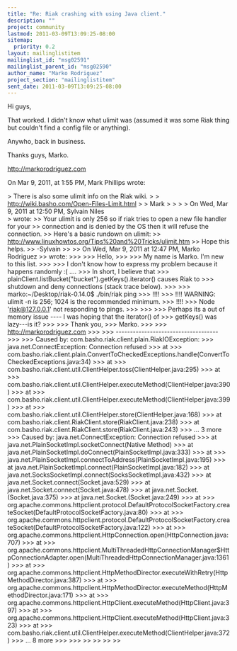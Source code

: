 ```yaml
---
title: "Re: Riak crashing with using Java client."
description: ""
project: community
lastmod: 2011-03-09T13:09:25-08:00
sitemap:
  priority: 0.2
layout: mailinglistitem
mailinglist_id: "msg02591"
mailinglist_parent_id: "msg02590"
author_name: "Marko Rodriguez"
project_section: "mailinglistitem"
sent_date: 2011-03-09T13:09:25-08:00
---
```



Hi guys,

That worked. I didn't know what ulimit was (assumed it was some Riak thing but 
couldn't find a config file or anything).

Anywho, back in business.

Thanks guys,
Marko.

http://markorodriguez.com

On Mar 9, 2011, at 1:55 PM, Mark Phillips wrote:

&gt; There is also some ulimit info on the Riak wiki.
&gt; 
&gt; http://wiki.basho.com/Open-Files-Limit.html
&gt; 
&gt; Mark
&gt; 
&gt; 
&gt; 
&gt; On Wed, Mar 9, 2011 at 12:50 PM, Sylvain Niles  
&gt; wrote:
&gt;&gt; Your ulimit is only 256 so if riak tries to open a new file handler for your
&gt;&gt; connection and is denied by the OS then it will refuse the connection.
&gt;&gt; Here's a basic rundown on ulimit:
&gt;&gt; http://www.linuxhowtos.org/Tips%20and%20Tricks/ulimit.htm
&gt;&gt; Hope this helps.
&gt;&gt; -Sylvain
&gt;&gt; 
&gt;&gt; On Wed, Mar 9, 2011 at 12:47 PM, Marko Rodriguez 
&gt;&gt; wrote:
&gt;&gt;&gt; 
&gt;&gt;&gt; Hello,
&gt;&gt;&gt; 
&gt;&gt;&gt; My name is Marko. I'm new to this list.
&gt;&gt;&gt; 
&gt;&gt;&gt; I don't know how to express my problem because it happens randomly :( ....
&gt;&gt;&gt; In short, I believe that
&gt;&gt;&gt; plainClient.listBucket("bucket").getKeys().iterator() causes Riak to
&gt;&gt;&gt; shutdown and deny connections (stack trace below).
&gt;&gt;&gt; 
&gt;&gt;&gt; marko:~/Desktop/riak-0.14.0$ ./bin/riak ping
&gt;&gt;&gt; !!!!
&gt;&gt;&gt; !!!! WARNING: ulimit -n is 256; 1024 is the recommended minimum.
&gt;&gt;&gt; !!!!
&gt;&gt;&gt; Node 'riak@127.0.0.1' not responding to pings.
&gt;&gt;&gt; 
&gt;&gt;&gt; 
&gt;&gt;&gt; Perhaps its a out of memory issue ---- I was hoping that the iterator() of
&gt;&gt;&gt; getKeys() was lazy---is it?
&gt;&gt;&gt; 
&gt;&gt;&gt; Thank you,
&gt;&gt;&gt; Marko.
&gt;&gt;&gt; 
&gt;&gt;&gt; http://markorodriguez.com
&gt;&gt;&gt; 
&gt;&gt;&gt; ------------------------------------
&gt;&gt;&gt; 
&gt;&gt;&gt; Caused by: com.basho.riak.client.plain.RiakIOException:
&gt;&gt;&gt; java.net.ConnectException: Connection refused
&gt;&gt;&gt; at
&gt;&gt;&gt; com.basho.riak.client.plain.ConvertToCheckedExceptions.handle(ConvertToCheckedExceptions.java:34)
&gt;&gt;&gt; at
&gt;&gt;&gt; com.basho.riak.client.util.ClientHelper.toss(ClientHelper.java:295)
&gt;&gt;&gt; at
&gt;&gt;&gt; com.basho.riak.client.util.ClientHelper.executeMethod(ClientHelper.java:390)
&gt;&gt;&gt; at
&gt;&gt;&gt; com.basho.riak.client.util.ClientHelper.executeMethod(ClientHelper.java:399)
&gt;&gt;&gt; at
&gt;&gt;&gt; com.basho.riak.client.util.ClientHelper.store(ClientHelper.java:168)
&gt;&gt;&gt; at com.basho.riak.client.RiakClient.store(RiakClient.java:238)
&gt;&gt;&gt; at com.basho.riak.client.RiakClient.store(RiakClient.java:243)
&gt;&gt;&gt; ... 3 more
&gt;&gt;&gt; Caused by: java.net.ConnectException: Connection refused
&gt;&gt;&gt; at java.net.PlainSocketImpl.socketConnect(Native Method)
&gt;&gt;&gt; at java.net.PlainSocketImpl.doConnect(PlainSocketImpl.java:333)
&gt;&gt;&gt; at
&gt;&gt;&gt; java.net.PlainSocketImpl.connectToAddress(PlainSocketImpl.java:195)
&gt;&gt;&gt; at java.net.PlainSocketImpl.connect(PlainSocketImpl.java:182)
&gt;&gt;&gt; at java.net.SocksSocketImpl.connect(SocksSocketImpl.java:432)
&gt;&gt;&gt; at java.net.Socket.connect(Socket.java:529)
&gt;&gt;&gt; at java.net.Socket.connect(Socket.java:478)
&gt;&gt;&gt; at java.net.Socket.(Socket.java:375)
&gt;&gt;&gt; at java.net.Socket.(Socket.java:249)
&gt;&gt;&gt; at
&gt;&gt;&gt; org.apache.commons.httpclient.protocol.DefaultProtocolSocketFactory.createSocket(DefaultProtocolSocketFactory.java:80)
&gt;&gt;&gt; at
&gt;&gt;&gt; org.apache.commons.httpclient.protocol.DefaultProtocolSocketFactory.createSocket(DefaultProtocolSocketFactory.java:122)
&gt;&gt;&gt; at
&gt;&gt;&gt; org.apache.commons.httpclient.HttpConnection.open(HttpConnection.java:707)
&gt;&gt;&gt; at
&gt;&gt;&gt; org.apache.commons.httpclient.MultiThreadedHttpConnectionManager$HttpConnectionAdapter.open(MultiThreadedHttpConnectionManager.java:1361)
&gt;&gt;&gt; at
&gt;&gt;&gt; org.apache.commons.httpclient.HttpMethodDirector.executeWithRetry(HttpMethodDirector.java:387)
&gt;&gt;&gt; at
&gt;&gt;&gt; org.apache.commons.httpclient.HttpMethodDirector.executeMethod(HttpMethodDirector.java:171)
&gt;&gt;&gt; at
&gt;&gt;&gt; org.apache.commons.httpclient.HttpClient.executeMethod(HttpClient.java:397)
&gt;&gt;&gt; at
&gt;&gt;&gt; org.apache.commons.httpclient.HttpClient.executeMethod(HttpClient.java:323)
&gt;&gt;&gt; at
&gt;&gt;&gt; com.basho.riak.client.util.ClientHelper.executeMethod(ClientHelper.java:372)
&gt;&gt;&gt; ... 8 more
&gt;&gt;&gt; 
&gt;&gt;&gt; 
&gt;&gt; 
&gt;&gt; 
&gt;&gt; 
&gt;&gt; 
